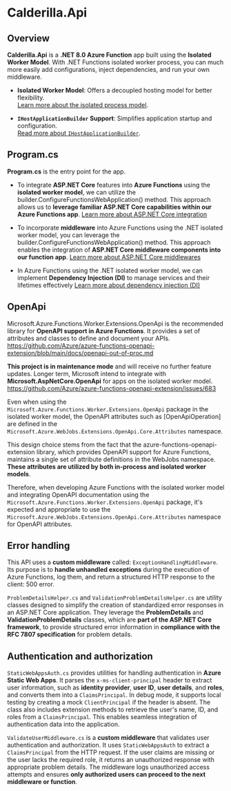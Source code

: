 # **Calderilla.Api**

## Overview

**Calderilla.Api** is a **.NET 8.0 Azure Function** app built using the **Isolated Worker Model**.
With .NET Functions isolated worker process, you can much more easily add configurations, inject dependencies, and run your own middleware.

- **Isolated Worker Model**: Offers a decoupled hosting model for better flexibility.  
  [Learn more about the isolated process model](https://learn.microsoft.com/en-us/azure/azure-functions/dotnet-isolated-process-guide?tabs=hostbuilder%2Cwindows).

- **`IHostApplicationBuilder` Support**: Simplifies application startup and configuration.  
  [Read more about `IHostApplicationBuilder`](https://learn.microsoft.com/en-us/azure/azure-functions/dotnet-isolated-process-guide?tabs=ihostapplicationbuilder%2Cwindows#start-up-and-configuration).

## Program.cs

**Program.cs** is the entry point for the app.

- To integrate **ASP.NET Core** features into **Azure Functions** using the **isolated worker model**, we can utilize the builder.ConfigureFunctionsWebApplication() method.
  This approach allows us to **leverage familiar ASP.NET Core capabilities within our Azure Functions app**.
  [Learn more about ASP.NET Core integration](https://learn.microsoft.com/en-us/azure/azure-functions/dotnet-isolated-process-guide?tabs=ihostapplicationbuilder%2Cwindows#aspnet-core-integration)

- To incorporate **middleware** into Azure Functions using the .NET isolated worker model, you can leverage the builder.ConfigureFunctionsWebApplication() method.
  This approach enables the integration of **ASP.NET Core middleware components into our function app**.
  [Learn more about ASP.NET Core middlewares](https://learn.microsoft.com/en-us/azure/azure-functions/dotnet-isolated-process-guide?tabs=ihostapplicationbuilder%2Cwindows#middleware)

- In Azure Functions using the .NET isolated worker model, we can implement **Dependency Injection (DI)** to manage services and their lifetimes effectively
  [Learn more about dependency injection (DI)](https://learn.microsoft.com/en-us/azure/azure-functions/dotnet-isolated-process-guide?tabs=ihostapplicationbuilder%2Cwindows#dependency-injection)

## OpenApi

Microsoft.Azure.Functions.Worker.Extensions.OpenApi is the recommended library for **OpenAPI support in Azure Functions**. It provides a set of attributes and classes to define and document your APIs.
https://github.com/Azure/azure-functions-openapi-extension/blob/main/docs/openapi-out-of-proc.md

**This project is in maintenance mode** and will receive no further feature updates. Longer term, Microsoft intend to integrate with **Microsoft.AspNetCore.OpenApi** for apps on the isolated worker model.
https://github.com/Azure/azure-functions-openapi-extension/issues/683

Even when using the `Microsoft.Azure.Functions.Worker.Extensions.OpenApi` package in the isolated worker model,
the OpenAPI attributes such as [OpenApiOperation] are defined in the `Microsoft.Azure.WebJobs.Extensions.OpenApi.Core.Attributes` namespace.

This design choice stems from the fact that the azure-functions-openapi-extension library, which provides OpenAPI support for Azure Functions, maintains a single set of attribute definitions in the WebJobs namespace. **These attributes are utilized by both in-process and isolated worker models**.

Therefore, when developing Azure Functions with the isolated worker model and integrating OpenAPI documentation using the `Microsoft.Azure.Functions.Worker.Extensions.OpenApi` package, it's expected and appropriate to use the `Microsoft.Azure.WebJobs.Extensions.OpenApi.Core.Attributes` namespace for OpenAPI attributes.

## Error handling

This API uses a **custom middleware** called: `ExceptionHandlingMiddleware`. Its purpose is to **handle unhandled exceptions** during the execution of Azure Functions, log them, and return a structured HTTP response to the client: 500 error.

`ProblemDetailsHelper.cs` and `ValidationProblemDetailsHelper.cs` are utility classes designed to simplify the creation of standardized error responses in an ASP.NET Core application. They leverage the **ProblemDetails** and **ValidationProblemDetails** classes, which are **part of the ASP.NET Core framework**, to provide structured error information in **compliance with the RFC 7807 specification** for problem details.

## Authentication and authorization

`StaticWebAppsAuth.cs` provides utilities for handling authentication in **Azure Static Web Apps**. It parses the `x-ms-client-principal` header to extract user information, such as **identity provider**, **user ID**, **user details**, and **roles**, and converts them into a `ClaimsPrincipal`. In debug mode, it supports local testing by creating a mock `ClientPrincipal` if the header is absent. The class also includes extension methods to retrieve the user's name, ID, and roles from a `ClaimsPrincipal`. This enables seamless integration of authentication data into the application.

`ValidateUserMiddleware.cs` is a **custom middleware** that validates user authentication and authorization. It uses `StaticWebAppsAuth` to extract a `ClaimsPrincipal` from the HTTP request. If the user claims are missing or the user lacks the required role, it returns an unauthorized response with appropriate problem details. The middleware logs unauthorized access attempts and ensures **only authorized users can proceed to the next middleware or function**.
